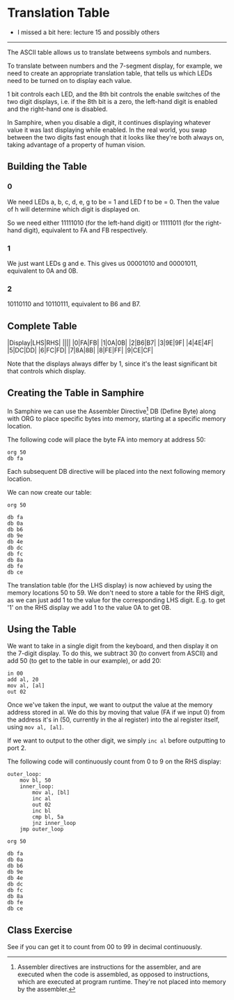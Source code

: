 # Translation Table

* I missed a bit here: lecture 15 and possibly others

---

The ASCII table allows us to translate betweens symbols and numbers.

To translate between numbers and the 7-segment display, for example, we need to create an appropriate translation table, that tells us which LEDs need to be turned on to display each value.

1 bit controls each LED, and the 8th bit controls the enable switches of the two digit displays, i.e. if the 8th bit is a zero, the left-hand digit is enabled and the right-hand one is disabled.

In Samphire, when you disable a digit, it continues displaying whatever value it was last displaying while enabled. In the real world, you swap between the two digits fast enough that it looks like they're both always on, taking advantage of a property of human vision.

## Building the Table

### 0

We need LEDs a, b, c, d, e, g to be = 1 and LED f to be = 0. Then the value of h will determine which digit is displayed on.

So we need either 11111010 (for the left-hand digit) or 11111011 (for the right-hand digit), equivalent to FA and FB respectively.

### 1

We just want LEDs g and e. This gives us 00001010 and 00001011, equivalent to 0A and 0B.

### 2

10110110 and 10110111, equivalent to B6 and B7.

## Complete Table

|Display|LHS|RHS|
||||
|0|FA|FB|
|1|0A|0B|
|2|B6|B7|
|3|9E|9F|
|4|4E|4F|
|5|DC|DD|
|6|FC|FD|
|7|8A|8B|
|8|FE|FF|
|9|CE|CF|

Note that the displays always differ by 1, since it's the least significant bit that controls which display.

## Creating the Table in Samphire

In Samphire we can use the Assembler Directive[^1] DB (Define Byte) along with ORG to place specific bytes into memory, starting at a specific memory location.

[^1]: Assembler directives are instructions for the assembler, and are executed when the code is assembled, as opposed to instructions, which are executed at program runtime. They're not placed into memory by the assembler.

The following code will place the byte FA into memory at address 50:

	org 50
	db fa

Each subsequent DB directive will be placed into the next following memory location.

We can now create our table:

	org 50
	
	db fa
	db 0a
	db b6
	db 9e
	db 4e
	db dc
	db fc
	db 8a
	db fe
	db ce
	
The translation table (for the LHS display) is now achieved by using the memory locations 50 to 59. We don't need to store a table for the RHS digit, as we can just add 1 to the value for the corresponding LHS digit. E.g. to get '1' on the RHS display we add 1 to the value 0A to get 0B.

## Using the Table

We want to take in a single digit from the keyboard, and then display it on the 7-digit display. To do this, we subtract 30 (to convert from ASCII) and add 50 (to get to the table in our example), or add 20:

	in 00
	add al, 20
	mov al, [al]
	out 02
	
Once we've taken the input, we want to output the value at the memory address stored in al. We do this by moving that value (FA if we input 0) from the address it's in (50, currently in the al register) into the al register itself, using `mov al, [al]`.

If we want to output to the other digit, we simply `inc al` before outputting to port 2.

The following code will continuously count from 0 to 9 on the RHS display:

	outer_loop:
		mov bl, 50
		inner_loop:
			mov al, [bl]
			inc al
			out 02
			inc bl
			cmp bl, 5a
			jnz inner_loop
		jmp outer_loop
		
	org 50
	
	db fa
	db 0a
	db b6
	db 9e
	db 4e
	db dc
	db fc
	db 8a
	db fe
	db ce

## Class Exercise

See if you can get it to count from 00 to 99 in decimal continuously.